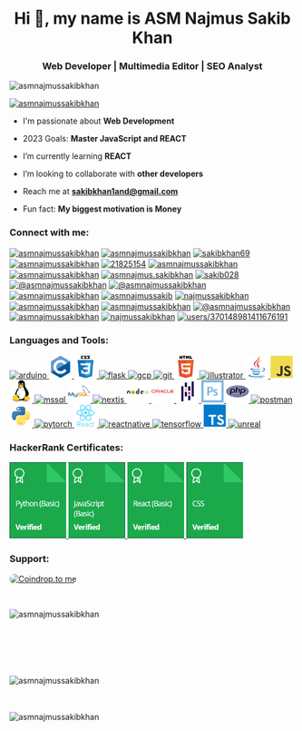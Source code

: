 <h1 align="center">Hi 👋, my name is ASM Najmus Sakib Khan</h1>
<h3 align="center">Web Developer | Multimedia Editor | SEO Analyst</h3>
<p align="left"> <img src="https://komarev.com/ghpvc/?username=asmnajmussakibkhan&label=Profile%20views&color=0e75b6&style=flat" alt="asmnajmussakibkhan" /> </p>
<p align="left"> <a href="https://github.com/ryo-ma/github-profile-trophy"><img src="https://github-profile-trophy.vercel.app/?username=asmnajmussakibkhan" alt="asmnajmussakibkhan" /></a> </p>

- I'm passionate about **Web Development**

- 2023 Goals: **Master JavaScript and REACT**

- I’m currently learning **REACT**

- I’m looking to collaborate with **other developers**

- Reach me at **sakibkhan1and@gmail.com**

- Fun fact: **My biggest motivation is Money**

<h3 align="left">Connect with me:</h3>
<p align="left">
<a href="https://codepen.io/asmnajmussakibkhan" target="blank"><img align="center" src="https://raw.githubusercontent.com/rahuldkjain/github-profile-readme-generator/master/src/images/icons/Social/codepen.svg" alt="asmnajmussakibkhan" height="30" width="40" /></a>
<a href="https://dev.to/asmnajmussakibkhan" target="blank"><img align="center" src="https://raw.githubusercontent.com/rahuldkjain/github-profile-readme-generator/master/src/images/icons/Social/devto.svg" alt="asmnajmussakibkhan" height="30" width="40" /></a>
<a href="https://twitter.com/sakibkhan69" target="blank"><img align="center" src="https://raw.githubusercontent.com/rahuldkjain/github-profile-readme-generator/master/src/images/icons/Social/twitter.svg" alt="sakibkhan69" height="30" width="40" /></a>
<a href="https://linkedin.com/in/asmnajmussakibkhan" target="blank"><img align="center" src="https://raw.githubusercontent.com/rahuldkjain/github-profile-readme-generator/master/src/images/icons/Social/linked-in-alt.svg" alt="asmnajmussakibkhan" height="30" width="40" /></a>
<a href="https://stackoverflow.com/users/21825154" target="blank"><img align="center" src="https://raw.githubusercontent.com/rahuldkjain/github-profile-readme-generator/master/src/images/icons/Social/stack-overflow.svg" alt="21825154" height="30" width="40" /></a>
<a href="https://codesandbox.com/asmnajmussakibkhan" target="blank"><img align="center" src="https://raw.githubusercontent.com/rahuldkjain/github-profile-readme-generator/master/src/images/icons/Social/codesandbox.svg" alt="asmnajmussakibkhan" height="30" width="40" /></a>
<a href="https://kaggle.com/asmnajmussakibkhan" target="blank"><img align="center" src="https://raw.githubusercontent.com/rahuldkjain/github-profile-readme-generator/master/src/images/icons/Social/kaggle.svg" alt="asmnajmussakibkhan" height="30" width="40" /></a>
<a href="https://fb.com/asmnajmus.sakibkhan" target="blank"><img align="center" src="https://raw.githubusercontent.com/rahuldkjain/github-profile-readme-generator/master/src/images/icons/Social/facebook.svg" alt="asmnajmus.sakibkhan" height="30" width="40" /></a>
<a href="https://instagram.com/sakib028" target="blank"><img align="center" src="https://raw.githubusercontent.com/rahuldkjain/github-profile-readme-generator/master/src/images/icons/Social/instagram.svg" alt="sakib028" height="30" width="40" /></a>
<a href="https://hashnode.com/@asmnajmussakibkhan" target="blank"><img align="center" src="https://raw.githubusercontent.com/rahuldkjain/github-profile-readme-generator/master/src/images/icons/Social/hashnode.svg" alt="@asmnajmussakibkhan" height="30" width="40" /></a>
<a href="https://medium.com/@asmnajmussakibkhan" target="blank"><img align="center" src="https://raw.githubusercontent.com/rahuldkjain/github-profile-readme-generator/master/src/images/icons/Social/medium.svg" alt="@asmnajmussakibkhan" height="30" width="40" /></a>
<a href="https://www.youtube.com/c/asmnajmussakibkhan" target="blank"><img align="center" src="https://raw.githubusercontent.com/rahuldkjain/github-profile-readme-generator/master/src/images/icons/Social/youtube.svg" alt="asmnajmussakibkhan" height="30" width="40" /></a>
<a href="https://www.codechef.com/users/asmnajmussakib" target="blank"><img align="center" src="https://cdn.jsdelivr.net/npm/simple-icons@3.1.0/icons/codechef.svg" alt="asmnajmussakib" height="30" width="40" /></a>
<a href="https://www.hackerrank.com/najmussakibkhan" target="blank"><img align="center" src="https://raw.githubusercontent.com/rahuldkjain/github-profile-readme-generator/master/src/images/icons/Social/hackerrank.svg" alt="najmussakibkhan" height="30" width="40" /></a>
<a href="https://codeforces.com/profile/asmnajmussakibkhan" target="blank"><img align="center" src="https://raw.githubusercontent.com/rahuldkjain/github-profile-readme-generator/master/src/images/icons/Social/codeforces.svg" alt="asmnajmussakibkhan" height="30" width="40" /></a>
<a href="https://www.leetcode.com/asmnajmussakibkhan" target="blank"><img align="center" src="https://raw.githubusercontent.com/rahuldkjain/github-profile-readme-generator/master/src/images/icons/Social/leet-code.svg" alt="asmnajmussakibkhan" height="30" width="40" /></a>
<a href="https://www.hackerearth.com/@asmnajmussakibkhan" target="blank"><img align="center" src="https://raw.githubusercontent.com/rahuldkjain/github-profile-readme-generator/master/src/images/icons/Social/hackerearth.svg" alt="@asmnajmussakibkhan" height="30" width="40" /></a>
<a href="https://auth.geeksforgeeks.org/user/asmnajmussakibkhan" target="blank"><img align="center" src="https://raw.githubusercontent.com/rahuldkjain/github-profile-readme-generator/master/src/images/icons/Social/geeks-for-geeks.svg" alt="asmnajmussakibkhan" height="30" width="40" /></a>
<a href="https://www.topcoder.com/members/najmussakibkhan" target="blank"><img align="center" src="https://raw.githubusercontent.com/rahuldkjain/github-profile-readme-generator/master/src/images/icons/Social/topcoder.svg" alt="najmussakibkhan" height="30" width="40" /></a>
<a href="https://discord.gg/users/370148981411676191" target="blank"><img align="center" src="https://raw.githubusercontent.com/rahuldkjain/github-profile-readme-generator/master/src/images/icons/Social/discord.svg" alt="users/370148981411676191" height="30" width="40" /></a>
</p>

<h3 align="left">Languages and Tools:</h3>
<p align="left"> <a href="https://www.arduino.cc/" target="_blank" rel="noreferrer"> <img src="https://cdn.worldvectorlogo.com/logos/arduino-1.svg" alt="arduino" width="40" height="40"/> </a> <a href="https://www.cprogramming.com/" target="_blank" rel="noreferrer"> <img src="https://raw.githubusercontent.com/devicons/devicon/master/icons/c/c-original.svg" alt="c" width="40" height="40"/> </a> <a href="https://www.w3schools.com/css/" target="_blank" rel="noreferrer"> <img src="https://raw.githubusercontent.com/devicons/devicon/master/icons/css3/css3-original-wordmark.svg" alt="css3" width="40" height="40"/> </a> <a href="https://flask.palletsprojects.com/" target="_blank" rel="noreferrer"> <img src="https://www.vectorlogo.zone/logos/pocoo_flask/pocoo_flask-icon.svg" alt="flask" width="40" height="40"/> </a> <a href="https://cloud.google.com" target="_blank" rel="noreferrer"> <img src="https://www.vectorlogo.zone/logos/google_cloud/google_cloud-icon.svg" alt="gcp" width="40" height="40"/> </a> <a href="https://git-scm.com/" target="_blank" rel="noreferrer"> <img src="https://www.vectorlogo.zone/logos/git-scm/git-scm-icon.svg" alt="git" width="40" height="40"/> </a> <a href="https://www.w3.org/html/" target="_blank" rel="noreferrer"> <img src="https://raw.githubusercontent.com/devicons/devicon/master/icons/html5/html5-original-wordmark.svg" alt="html5" width="40" height="40"/> </a> <a href="https://www.adobe.com/in/products/illustrator.html" target="_blank" rel="noreferrer"> <img src="https://www.vectorlogo.zone/logos/adobe_illustrator/adobe_illustrator-icon.svg" alt="illustrator" width="40" height="40"/> </a> <a href="https://www.java.com" target="_blank" rel="noreferrer"> <img src="https://raw.githubusercontent.com/devicons/devicon/master/icons/java/java-original.svg" alt="java" width="40" height="40"/> </a> <a href="https://developer.mozilla.org/en-US/docs/Web/JavaScript" target="_blank" rel="noreferrer"> <img src="https://raw.githubusercontent.com/devicons/devicon/master/icons/javascript/javascript-original.svg" alt="javascript" width="40" height="40"/> </a> <a href="https://www.linux.org/" target="_blank" rel="noreferrer"> <img src="https://raw.githubusercontent.com/devicons/devicon/master/icons/linux/linux-original.svg" alt="linux" width="40" height="40"/> </a> <a href="https://www.microsoft.com/en-us/sql-server" target="_blank" rel="noreferrer"> <img src="https://www.svgrepo.com/show/303229/microsoft-sql-server-logo.svg" alt="mssql" width="40" height="40"/> </a> <a href="https://www.mysql.com/" target="_blank" rel="noreferrer"> <img src="https://raw.githubusercontent.com/devicons/devicon/master/icons/mysql/mysql-original-wordmark.svg" alt="mysql" width="40" height="40"/> </a> <a href="https://nextjs.org/" target="_blank" rel="noreferrer"> <img src="https://cdn.worldvectorlogo.com/logos/nextjs-2.svg" alt="nextjs" width="40" height="40"/> </a> <a href="https://nodejs.org" target="_blank" rel="noreferrer"> <img src="https://raw.githubusercontent.com/devicons/devicon/master/icons/nodejs/nodejs-original-wordmark.svg" alt="nodejs" width="40" height="40"/> </a> <a href="https://www.oracle.com/" target="_blank" rel="noreferrer"> <img src="https://raw.githubusercontent.com/devicons/devicon/master/icons/oracle/oracle-original.svg" alt="oracle" width="40" height="40"/> </a> <a href="https://pandas.pydata.org/" target="_blank" rel="noreferrer"> <img src="https://raw.githubusercontent.com/devicons/devicon/2ae2a900d2f041da66e950e4d48052658d850630/icons/pandas/pandas-original.svg" alt="pandas" width="40" height="40"/> </a> <a href="https://www.photoshop.com/en" target="_blank" rel="noreferrer"> <img src="https://raw.githubusercontent.com/devicons/devicon/master/icons/photoshop/photoshop-line.svg" alt="photoshop" width="40" height="40"/> </a> <a href="https://www.php.net" target="_blank" rel="noreferrer"> <img src="https://raw.githubusercontent.com/devicons/devicon/master/icons/php/php-original.svg" alt="php" width="40" height="40"/> </a> <a href="https://postman.com" target="_blank" rel="noreferrer"> <img src="https://www.vectorlogo.zone/logos/getpostman/getpostman-icon.svg" alt="postman" width="40" height="40"/> </a> <a href="https://www.python.org" target="_blank" rel="noreferrer"> <img src="https://raw.githubusercontent.com/devicons/devicon/master/icons/python/python-original.svg" alt="python" width="40" height="40"/> </a> <a href="https://pytorch.org/" target="_blank" rel="noreferrer"> <img src="https://www.vectorlogo.zone/logos/pytorch/pytorch-icon.svg" alt="pytorch" width="40" height="40"/> </a> <a href="https://reactjs.org/" target="_blank" rel="noreferrer"> <img src="https://raw.githubusercontent.com/devicons/devicon/master/icons/react/react-original-wordmark.svg" alt="react" width="40" height="40"/> </a> <a href="https://reactnative.dev/" target="_blank" rel="noreferrer"> <img src="https://reactnative.dev/img/header_logo.svg" alt="reactnative" width="40" height="40"/> </a> <a href="https://www.tensorflow.org" target="_blank" rel="noreferrer"> <img src="https://www.vectorlogo.zone/logos/tensorflow/tensorflow-icon.svg" alt="tensorflow" width="40" height="40"/> </a> <a href="https://www.typescriptlang.org/" target="_blank" rel="noreferrer"> <img src="https://raw.githubusercontent.com/devicons/devicon/master/icons/typescript/typescript-original.svg" alt="typescript" width="40" height="40"/> </a> <a href="https://unrealengine.com/" target="_blank" rel="noreferrer"> <img src="https://raw.githubusercontent.com/kenangundogan/fontisto/036b7eca71aab1bef8e6a0518f7329f13ed62f6b/icons/svg/brand/unreal-engine.svg" alt="unreal" width="40" height="40"/> </a>
</p>

<h3 align="left">HackerRank Certificates:</h4>
<p>
  <a href="https://www.hackerrank.com/certificates/c1e3273d0b50">
    <img src="./assets/images/hr_py_basic.png" alt="Python (Basic) Certificate" width="100"/>
  </a>
  <a href="https://www.hackerrank.com/certificates/ba0d9b608385">
    <img src="./assets/images/hr_js_basic.png" alt="JavaScript (Basic) Certificate"  width="100"/>
  </a>
  <a href="https://www.hackerrank.com/certificates/2c4afd23ef75">
    <img src="./assets/images/hr_react_basic.png" alt="React (Basic) Certificate" width="100"/>
  </a>
  <a href="https://www.hackerrank.com/certificates/27c63d801fff">
    <img src="./assets/images/hr_css.png" alt="CSS Certificate" width="100"/>
  </a>
</p>

<h3 align="left">Support:</h3>
<p>
<a href="https://coindrop.to/asmnajmussakibkhan" target="_blank">
<img src="https://coindrop.to/embed-button.png" style="border-radius: 10px; height: 57px !important;width: 229px !important;" alt="Coindrop.to me">
</img>
</a>
</p>

<br>

<p>
<img align="left" src="https://github-readme-stats.vercel.app/api/top-langs?username=asmnajmussakibkhan&show_icons=true&locale=en&layout=compact" alt="asmnajmussakibkhan">
</p>

<br><br><br><br><br><br>

<p>
<img align="center" src="https://github-readme-stats.vercel.app/api?username=asmnajmussakibkhan&show_icons=true&locale=en" alt="asmnajmussakibkhan">
</p>

<br>

<p><img align="center" src="https://github-readme-streak-stats.herokuapp.com/?user=asmnajmussakibkhan&" alt="asmnajmussakibkhan">
</p>

